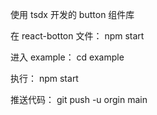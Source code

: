 使用 tsdx 开发的 button 组件库

在 react-botton 文件：
npm start

进入 example：
cd example

执行：
npm start

推送代码：
git push -u orgin main
